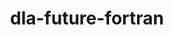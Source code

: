 ---
title: "dla-future-fortran"
layout: cache
categories: [package, develop]
meta: {"compilers": ["gcc@11.4.0"], "num_specs": 38, "num_specs_by_stack": {"e4s": 19, "e4s-neoverse-v2": 19, "root": 38}, "oss": ["ubuntu22.04"], "platforms": ["linux"], "stacks": ["e4s", "e4s-neoverse-v2", "root"], "targets": ["neoverse_v2", "x86_64_v3"], "versions": ["0.3.0", "0.4.0"]}
spec_details: [{"compiler": "gcc@11.4.0", "hash": "25oxlnctktewugtt3rp44gfpzjt5rqx3", "os": "ubuntu22.04", "platform": "linux", "size": "-", "stacks": ["e4s", "root"], "target": "x86_64_v3", "variants": ["build_system=cmake", "build_type=Release", "generator=ninja", "~ipo", "+shared", "~test"], "versions": ["0.3.0"]}, {"compiler": "gcc@11.4.0", "hash": "3ewkaotmddyeg4vvq6paw4ym5csbscfh", "os": "ubuntu22.04", "platform": "linux", "size": "-", "stacks": ["e4s-neoverse-v2", "root"], "target": "neoverse_v2", "variants": ["build_system=cmake", "build_type=Release", "generator=ninja", "~ipo", "+shared", "~test"], "versions": ["0.4.0"]}, {"compiler": "gcc@11.4.0", "hash": "3yjq3jstidx67slcotiktjqu2j6o7hm5", "os": "ubuntu22.04", "platform": "linux", "size": "-", "stacks": ["e4s", "root"], "target": "x86_64_v3", "variants": ["build_system=cmake", "build_type=Release", "generator=ninja", "~ipo", "+shared", "~test"], "versions": ["0.4.0"]}, {"compiler": "gcc@11.4.0", "hash": "447rhtrdbuxvha2s2hpk4trcvhnrlsgp", "os": "ubuntu22.04", "platform": "linux", "size": "-", "stacks": ["e4s-neoverse-v2", "root"], "target": "neoverse_v2", "variants": ["build_system=cmake", "build_type=Release", "generator=ninja", "~ipo", "+shared", "~test"], "versions": ["0.3.0"]}, {"compiler": "gcc@11.4.0", "hash": "4tr44c5bdreitmxfh2rzvr4uonef6ur5", "os": "ubuntu22.04", "platform": "linux", "size": "-", "stacks": ["e4s", "root"], "target": "x86_64_v3", "variants": ["build_system=cmake", "build_type=Release", "generator=ninja", "~ipo", "+shared", "~test"], "versions": ["0.4.0"]}, {"compiler": "gcc@11.4.0", "hash": "5ef6zmg7d4rvuyycyqyew4qaur4he6k5", "os": "ubuntu22.04", "platform": "linux", "size": "-", "stacks": ["e4s-neoverse-v2", "root"], "target": "neoverse_v2", "variants": ["build_system=cmake", "build_type=Release", "generator=ninja", "~ipo", "+shared", "~test"], "versions": ["0.4.0"]}, {"compiler": "gcc@11.4.0", "hash": "5iuhseomtgcvv3lyh7hkyq4jashpdiih", "os": "ubuntu22.04", "platform": "linux", "size": "-", "stacks": ["e4s-neoverse-v2", "root"], "target": "neoverse_v2", "variants": ["build_system=cmake", "build_type=Release", "generator=ninja", "~ipo", "+shared", "~test"], "versions": ["0.3.0"]}, {"compiler": "gcc@11.4.0", "hash": "5kxfsqfu62p5kegqhcav4i5jarttrsck", "os": "ubuntu22.04", "platform": "linux", "size": "-", "stacks": ["e4s-neoverse-v2", "root"], "target": "neoverse_v2", "variants": ["build_system=cmake", "build_type=Release", "generator=ninja", "~ipo", "+shared", "~test"], "versions": ["0.4.0"]}, {"compiler": "gcc@11.4.0", "hash": "6bxdaqvdju6gttfwwlb6g2ifyv3bk3q5", "os": "ubuntu22.04", "platform": "linux", "size": "-", "stacks": ["e4s-neoverse-v2", "root"], "target": "neoverse_v2", "variants": ["build_system=cmake", "build_type=Release", "generator=ninja", "~ipo", "+shared", "~test"], "versions": ["0.4.0"]}, {"compiler": "gcc@11.4.0", "hash": "7d6xprc55vt7orm55cgnvcj2tgeqvafd", "os": "ubuntu22.04", "platform": "linux", "size": "-", "stacks": ["e4s", "root"], "target": "x86_64_v3", "variants": ["build_system=cmake", "build_type=Release", "generator=ninja", "~ipo", "+shared", "~test"], "versions": ["0.4.0"]}, {"compiler": "gcc@11.4.0", "hash": "aljq542pqs2t7ex7b3pd35lm7w5ghe7v", "os": "ubuntu22.04", "platform": "linux", "size": "-", "stacks": ["e4s-neoverse-v2", "root"], "target": "neoverse_v2", "variants": ["build_system=cmake", "build_type=Release", "generator=ninja", "~ipo", "+shared", "~test"], "versions": ["0.4.0"]}, {"compiler": "gcc@11.4.0", "hash": "ckqe3pj3ehyewrzd4vgclyqkv5c4hko5", "os": "ubuntu22.04", "platform": "linux", "size": "-", "stacks": ["e4s-neoverse-v2", "root"], "target": "neoverse_v2", "variants": ["build_system=cmake", "build_type=Release", "generator=ninja", "~ipo", "+shared", "~test"], "versions": ["0.3.0"]}, {"compiler": "gcc@11.4.0", "hash": "ddn2y2foms5hh6lqpnybamq7ayowutqu", "os": "ubuntu22.04", "platform": "linux", "size": "-", "stacks": ["e4s-neoverse-v2", "root"], "target": "neoverse_v2", "variants": ["build_system=cmake", "build_type=Release", "generator=ninja", "~ipo", "+shared", "~test"], "versions": ["0.4.0"]}, {"compiler": "gcc@11.4.0", "hash": "doeyekxg52yql7ss3fwmq5l7gu2ivaxx", "os": "ubuntu22.04", "platform": "linux", "size": "-", "stacks": ["e4s", "root"], "target": "x86_64_v3", "variants": ["build_system=cmake", "build_type=Release", "generator=ninja", "~ipo", "+shared", "~test"], "versions": ["0.4.0"]}, {"compiler": "gcc@11.4.0", "hash": "eu6l6dc4knzvaz35czvvqixrvvvly2go", "os": "ubuntu22.04", "platform": "linux", "size": "-", "stacks": ["e4s", "root"], "target": "x86_64_v3", "variants": ["build_system=cmake", "build_type=Release", "generator=ninja", "~ipo", "+shared", "~test"], "versions": ["0.4.0"]}, {"compiler": "gcc@11.4.0", "hash": "ez7vqo5j4k6gcaq5rredgxa663gmojmf", "os": "ubuntu22.04", "platform": "linux", "size": "-", "stacks": ["e4s-neoverse-v2", "root"], "target": "neoverse_v2", "variants": ["build_system=cmake", "build_type=Release", "generator=ninja", "~ipo", "+shared", "~test"], "versions": ["0.4.0"]}, {"compiler": "gcc@11.4.0", "hash": "fmewq5vic43kmipodxdh7x2l6glmoq6v", "os": "ubuntu22.04", "platform": "linux", "size": "-", "stacks": ["e4s-neoverse-v2", "root"], "target": "neoverse_v2", "variants": ["build_system=cmake", "build_type=Release", "generator=ninja", "~ipo", "+shared", "~test"], "versions": ["0.4.0"]}, {"compiler": "gcc@11.4.0", "hash": "hz7g45fmja2lvg7u75to7m5lusvcfwyj", "os": "ubuntu22.04", "platform": "linux", "size": "-", "stacks": ["e4s-neoverse-v2", "root"], "target": "neoverse_v2", "variants": ["build_system=cmake", "build_type=Release", "generator=ninja", "~ipo", "+shared", "~test"], "versions": ["0.4.0"]}, {"compiler": "gcc@11.4.0", "hash": "itqr6dylnwvypxhrqfswahfku7ncxcof", "os": "ubuntu22.04", "platform": "linux", "size": "-", "stacks": ["e4s-neoverse-v2", "root"], "target": "neoverse_v2", "variants": ["build_system=cmake", "build_type=Release", "generator=ninja", "~ipo", "+shared", "~test"], "versions": ["0.4.0"]}, {"compiler": "gcc@11.4.0", "hash": "jeqmjvjfmh27mzxizqnf5sdj2n4kbyr7", "os": "ubuntu22.04", "platform": "linux", "size": "-", "stacks": ["e4s", "root"], "target": "x86_64_v3", "variants": ["build_system=cmake", "build_type=Release", "generator=ninja", "~ipo", "+shared", "~test"], "versions": ["0.4.0"]}, {"compiler": "gcc@11.4.0", "hash": "jglqd7tu5imfg7djnufj7g2f55jwzdpm", "os": "ubuntu22.04", "platform": "linux", "size": "-", "stacks": ["e4s", "root"], "target": "x86_64_v3", "variants": ["build_system=cmake", "build_type=Release", "generator=ninja", "~ipo", "+shared", "~test"], "versions": ["0.3.0"]}, {"compiler": "gcc@11.4.0", "hash": "khzmkaz4ma4i7pzbyu35nlhpkz32s2mo", "os": "ubuntu22.04", "platform": "linux", "size": "-", "stacks": ["e4s", "root"], "target": "x86_64_v3", "variants": ["build_system=cmake", "build_type=Release", "generator=ninja", "~ipo", "+shared", "~test"], "versions": ["0.4.0"]}, {"compiler": "gcc@11.4.0", "hash": "luzgovlnr3mfopiassi3vddk4kq753dj", "os": "ubuntu22.04", "platform": "linux", "size": "-", "stacks": ["e4s", "root"], "target": "x86_64_v3", "variants": ["build_system=cmake", "build_type=Release", "generator=ninja", "~ipo", "+shared", "~test"], "versions": ["0.3.0"]}, {"compiler": "gcc@11.4.0", "hash": "mn55iici7sh2yzp6nyrqnontblp7k2pa", "os": "ubuntu22.04", "platform": "linux", "size": "-", "stacks": ["e4s", "root"], "target": "x86_64_v3", "variants": ["build_system=cmake", "build_type=Release", "generator=ninja", "~ipo", "+shared", "~test"], "versions": ["0.4.0"]}, {"compiler": "gcc@11.4.0", "hash": "p5btlixvypridq34xtuej532cb3p32qn", "os": "ubuntu22.04", "platform": "linux", "size": "-", "stacks": ["e4s", "root"], "target": "x86_64_v3", "variants": ["build_system=cmake", "build_type=Release", "generator=ninja", "~ipo", "+shared", "~test"], "versions": ["0.4.0"]}, {"compiler": "gcc@11.4.0", "hash": "pdkmh4oeh3uwaqg3t5drtleho46mi334", "os": "ubuntu22.04", "platform": "linux", "size": "-", "stacks": ["e4s", "root"], "target": "x86_64_v3", "variants": ["build_system=cmake", "build_type=Release", "generator=ninja", "~ipo", "+shared", "~test"], "versions": ["0.4.0"]}, {"compiler": "gcc@11.4.0", "hash": "pemd5otkokyoinzlm3pshrrcrm26z3w6", "os": "ubuntu22.04", "platform": "linux", "size": "-", "stacks": ["e4s-neoverse-v2", "root"], "target": "neoverse_v2", "variants": ["build_system=cmake", "build_type=Release", "generator=ninja", "~ipo", "+shared", "~test"], "versions": ["0.4.0"]}, {"compiler": "gcc@11.4.0", "hash": "piwfzcynexwzfhkpau6brgpuscff7txe", "os": "ubuntu22.04", "platform": "linux", "size": "-", "stacks": ["e4s", "root"], "target": "x86_64_v3", "variants": ["build_system=cmake", "build_type=Release", "generator=ninja", "~ipo", "+shared", "~test"], "versions": ["0.3.0"]}, {"compiler": "gcc@11.4.0", "hash": "q3yo7eopnxkyd72mjcutnflwi5kp77fa", "os": "ubuntu22.04", "platform": "linux", "size": "-", "stacks": ["e4s", "root"], "target": "x86_64_v3", "variants": ["build_system=cmake", "build_type=Release", "generator=ninja", "~ipo", "+shared", "~test"], "versions": ["0.4.0"]}, {"compiler": "gcc@11.4.0", "hash": "qejzghheiypofjc4uusnjs5mku4bcnky", "os": "ubuntu22.04", "platform": "linux", "size": "-", "stacks": ["e4s-neoverse-v2", "root"], "target": "neoverse_v2", "variants": ["build_system=cmake", "build_type=Release", "generator=ninja", "~ipo", "+shared", "~test"], "versions": ["0.3.0"]}, {"compiler": "gcc@11.4.0", "hash": "rss4ynh4wqrnh4mvbbhatyvzwokbbm2i", "os": "ubuntu22.04", "platform": "linux", "size": "-", "stacks": ["e4s-neoverse-v2", "root"], "target": "neoverse_v2", "variants": ["build_system=cmake", "build_type=Release", "generator=ninja", "~ipo", "+shared", "~test"], "versions": ["0.4.0"]}, {"compiler": "gcc@11.4.0", "hash": "th6n4k4wehfvb5endtceyh5vzxhqhyjs", "os": "ubuntu22.04", "platform": "linux", "size": "-", "stacks": ["e4s-neoverse-v2", "root"], "target": "neoverse_v2", "variants": ["build_system=cmake", "build_type=Release", "generator=ninja", "~ipo", "+shared", "~test"], "versions": ["0.4.0"]}, {"compiler": "gcc@11.4.0", "hash": "u6pxeroatq6xs54x4eimwtrbo7lu6ha6", "os": "ubuntu22.04", "platform": "linux", "size": "-", "stacks": ["e4s-neoverse-v2", "root"], "target": "neoverse_v2", "variants": ["build_system=cmake", "build_type=Release", "generator=ninja", "~ipo", "+shared", "~test"], "versions": ["0.4.0"]}, {"compiler": "gcc@11.4.0", "hash": "w3sr7c6feoavka2kzntmxidjnnafz77j", "os": "ubuntu22.04", "platform": "linux", "size": "-", "stacks": ["e4s", "root"], "target": "x86_64_v3", "variants": ["build_system=cmake", "build_type=Release", "generator=ninja", "~ipo", "+shared", "~test"], "versions": ["0.4.0"]}, {"compiler": "gcc@11.4.0", "hash": "wq27vb67mtp32o3c5sklrtbj25h24qcv", "os": "ubuntu22.04", "platform": "linux", "size": "-", "stacks": ["e4s-neoverse-v2", "root"], "target": "neoverse_v2", "variants": ["build_system=cmake", "build_type=Release", "generator=ninja", "~ipo", "+shared", "~test"], "versions": ["0.4.0"]}, {"compiler": "gcc@11.4.0", "hash": "xae4rgd6bh4mjqefl7yienpkhyoulsaz", "os": "ubuntu22.04", "platform": "linux", "size": "-", "stacks": ["e4s", "root"], "target": "x86_64_v3", "variants": ["build_system=cmake", "build_type=Release", "generator=ninja", "~ipo", "+shared", "~test"], "versions": ["0.4.0"]}, {"compiler": "gcc@11.4.0", "hash": "xedbgqovsfvprx5kwtolz7dbqfsq5gce", "os": "ubuntu22.04", "platform": "linux", "size": "-", "stacks": ["e4s", "root"], "target": "x86_64_v3", "variants": ["build_system=cmake", "build_type=Release", "generator=ninja", "~ipo", "+shared", "~test"], "versions": ["0.4.0"]}, {"compiler": "gcc@11.4.0", "hash": "zytm2cjuclewhd5ama4275dxfkvdy2yl", "os": "ubuntu22.04", "platform": "linux", "size": "-", "stacks": ["e4s", "root"], "target": "x86_64_v3", "variants": ["build_system=cmake", "build_type=Release", "generator=ninja", "~ipo", "+shared", "~test"], "versions": ["0.4.0"]}]
---